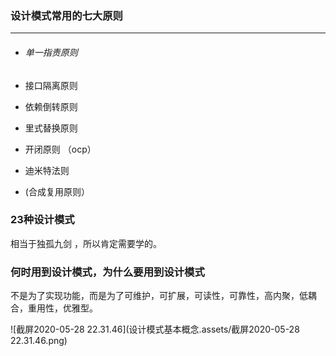 ### 设计模式常用的七大原则 

------

- ###### 单一指责原则

- 接口隔离原则

- 依赖倒转原则

- 里式替换原则

- 开闭原则 （ocp）

- 迪米特法则

- (合成复用原则）

### 23种设计模式 

 相当于独孤九剑 ，所以肯定需要学的。



### 何时用到设计模式，为什么要用到设计模式

不是为了实现功能，而是为了可维护，可扩展，可读性，可靠性，高内聚，低耦合，重用性，优雅型。











![截屏2020-05-28 22.31.46](设计模式基本概念.assets/截屏2020-05-28 22.31.46.png)

